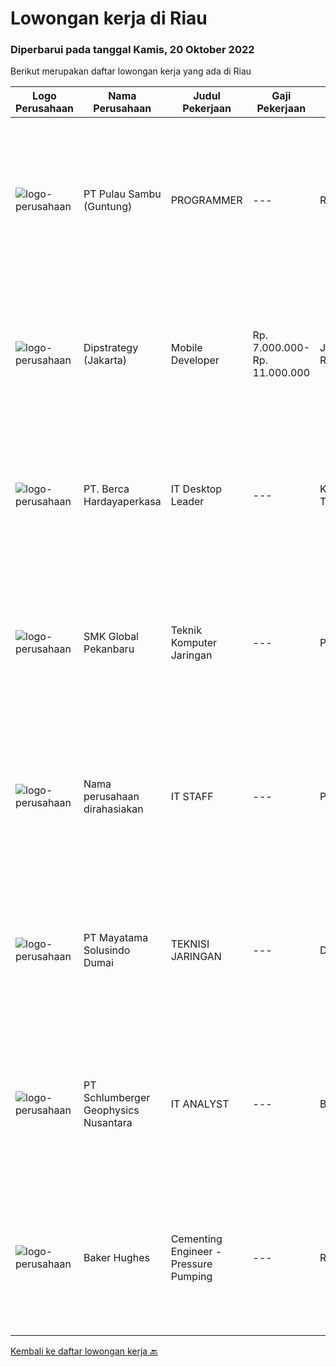 
  # Lowongan kerja di Riau

  ### Diperbarui pada tanggal Kamis, 20 Oktober 2022

  Berikut merupakan daftar lowongan kerja yang ada di Riau

  |Logo Perusahaan | Nama Perusahaan | Judul Pekerjaan | Gaji Pekerjaan | Lokasi | Deskripsi | Tanggal diunggah | Pranala |
  | -------------- | --------------- | --------------- | --------- | --------- | -------------- | ------- | ----------- |
  |![logo-perusahaan](https://image-service-cdn.seek.com.au/21a6f4019a96c806ca7049ef88edf4dbf5f36827/ee4dce1061f3f616224767ad58cb2fc751b8d2dc)|PT Pulau Sambu (Guntung)|PROGRAMMER|---|Riau|Mengatur proses pengembangan software mulai dari konsep hingga pengiriman Menjaga dan meningkatkan pengerjaan software Mengatur siklus awal sampai...|Senin, 17 Oktober 2022|https://www.jobstreet.co.id/id/job/programmer-4069126?token=0~adb728f3-6c97-46b2-9454-3434fe56a44d&sectionRank=1&jobId=jobstreet-id-job-4069126|
|![logo-perusahaan](https://image-service-cdn.seek.com.au/f10b7dc0804a29a4ae5b6f58a679882e020099be/ee4dce1061f3f616224767ad58cb2fc751b8d2dc)|Dipstrategy (Jakarta)|Mobile Developer|Rp. 7.000.000-Rp. 11.000.000|Jakarta Raya|Dipstrategy is a digital agency in Jakarta with more than 10 years of experience in creating and managing high-performance digital assets....|Rabu, 12 Oktober 2022|https://www.jobstreet.co.id/id/job/mobile-developer-4045748?token=0~adb728f3-6c97-46b2-9454-3434fe56a44d&sectionRank=2&jobId=jobstreet-id-job-4045748|
|![logo-perusahaan](https://image-service-cdn.seek.com.au/6a76252207cfed561e664c874d4631f4aefd8409/ee4dce1061f3f616224767ad58cb2fc751b8d2dc)|PT. Berca Hardayaperkasa|IT Desktop Leader|---|Kalimantan Timur|Responsibilities: Analyzing, diagnosing, and installation to several areas including desktop hardware, operating systems, active directory,...|Jumat, 30 September 2022|https://www.jobstreet.co.id/id/job/it-desktop-leader-4050596?token=0~adb728f3-6c97-46b2-9454-3434fe56a44d&sectionRank=3&jobId=jobstreet-id-job-4050596|
|![logo-perusahaan](https://i.ibb.co/sqvTCh9/112815900-stock-vector-no-image-available-icon-flat-vector.webp)|SMK Global Pekanbaru|Teknik Komputer Jaringan|---|Pekanbaru|Kualifikasi Pekerjaan Lulusan S1 Komputer Usia Maksimal 40 tahun Memiliki pengalaman kerja Deskripsi Pekerjaan Menangani troubleshooting hardware...|Kamis, 06 Oktober 2022|https://www.jobstreet.co.id/id/job/teknik-komputer-jaringan-4058489?token=0~adb728f3-6c97-46b2-9454-3434fe56a44d&sectionRank=4&jobId=jobstreet-id-job-4058489|
|![logo-perusahaan](https://i.ibb.co/sqvTCh9/112815900-stock-vector-no-image-available-icon-flat-vector.webp)|Nama perusahaan dirahasiakan|IT STAFF|---|Pekanbaru|Qualification: • Graduated from S1 majoring in Computer Engineering or Computer Science• Certificate from Microsoft or Institute concerned with the IT...|Jumat, 23 September 2022|https://www.jobstreet.co.id/id/job/it-staff-4042284?token=0~adb728f3-6c97-46b2-9454-3434fe56a44d&sectionRank=5&jobId=jobstreet-id-job-4042284|
|![logo-perusahaan](https://i.ibb.co/sqvTCh9/112815900-stock-vector-no-image-available-icon-flat-vector.webp)|PT Mayatama Solusindo Dumai|TEKNISI JARINGAN|---|Dumai|KUALIFIKASI : Usia maksimal 25 tahun Memiliki motor dan SIM C Dapat bekerja dalam tekanan Pendidikan minimal SLTA / sederajat Penempatan Kota Dumai,...|Rabu, 21 September 2022|https://www.jobstreet.co.id/id/job/teknisi-jaringan-4039071?token=0~adb728f3-6c97-46b2-9454-3434fe56a44d&sectionRank=6&jobId=jobstreet-id-job-4039071|
|![logo-perusahaan](https://image-service-cdn.seek.com.au/76b0e85d24c99628c9d1b02439fa68bac9137163/ee4dce1061f3f616224767ad58cb2fc751b8d2dc)|PT Schlumberger Geophysics Nusantara|IT ANALYST|---|Batam|Responsible for computer hardware, software, peripherals and involve on IT infrastructure Software application project - have basic knowledge in...|Rabu, 19 Oktober 2022|https://www.jobstreet.co.id/id/job/it-analyst-1033420469?token=0~adb728f3-6c97-46b2-9454-3434fe56a44d&sectionRank=7&jobId=jobstreet-id-job-1033420469|
|![logo-perusahaan](https://image-service-cdn.seek.com.au/f265e6d35d90e3a2d84b670c7c68b9a179cb4668/ee4dce1061f3f616224767ad58cb2fc751b8d2dc)|Baker Hughes|Cementing Engineer - Pressure Pumping|---|Riau|Cementing EngineerDo you enjoy being part of team that provides high-quality services for our customers?Do you enjoy creating and shaping cementing...|Selasa, 11 Oktober 2022|https://www.jobstreet.co.id/id/job/cementing-engineer-pressure-pumping-1033292105?token=0~adb728f3-6c97-46b2-9454-3434fe56a44d&sectionRank=8&jobId=jobstreet-id-job-1033292105|


  [Kembali ke daftar lowongan kerja 🔙](../README.md#daftar-lowongan-kerja)
  
